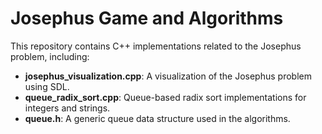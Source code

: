 # Josephus Game and Algorithms

This repository contains C++ implementations related to the Josephus problem, including:

- **josephus_visualization.cpp**: A visualization of the Josephus problem using SDL.
- **queue_radix_sort.cpp**: Queue-based radix sort implementations for integers and strings.
- **queue.h**: A generic queue data structure used in the algorithms.
